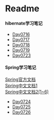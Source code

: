 # Readme   
#### hibernate学习笔记  
* [Day0716](src/Day0716.md)
* [Day0717](src/Day0717.md)
* [Day0718](src/Day0718.md)
* [Day0719](src/Day0719.md)
* [Day0723](src/Day0723.md)
#### Spring学习笔记
<a href="https://docs.spring.io/spring/docs/5.0.7.RELEASE/spring-framework-reference/core.html#spring-core" target="_blank">Spring官方文档</a>  
<a href="http://spring.cndocs.ml/overview.html" target="_blank">Spring中文文档1</a>  
<a href="https://blog.csdn.net/tangtong1/article/details/51326887" target="_blank">Spring中文文档2(1~6)</a>  
* [Day0724](src/Day0724.md)
* [Day0725](src/Day0725.md)
* [Day0726](src/Day0726.md)